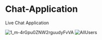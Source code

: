 # Chat-Application

Live Chat Application

![1_m-4rGpu0ZNW2rguudyFvVA](https://user-images.githubusercontent.com/97569773/198726535-1a4c665d-8868-4688-9c7f-dc8c7ad25dbf.png)
![AllUsers](https://github.com/KHSenevirathne/Chat-Application/assets/97569773/5c56c6c9-edf0-417a-98d9-e8d05fb7a116)

